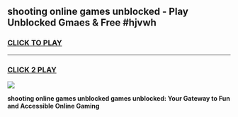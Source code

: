 
## shooting online games unblocked - Play Unblocked Gmaes & Free #hjvwh
<h3>
<a href="https://news.freeplayer.one?title=shooting_online_games_unblocked&ref=03M">CLICK TO PLAY</a></h3>
<hr>

<h3>
<a href="https://news.freeplayer.one?title=shooting_online_games_unblocked&ref=03M">CLICK 2 PLAY</a>
  
</h3>

<a href="https://news.freeplayer.one?title=shooting_online_games_unblocked&ref=03M"><img src="https://clearcache.store/games.png"></a>


**shooting online games unblocked games unblocked: Your Gateway to Fun and Accessible Online Gaming**
